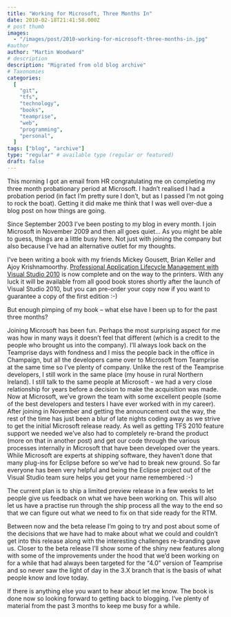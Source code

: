 ```yaml
---
title: "Working for Microsoft, Three Months In"
date: 2010-02-18T21:41:58.000Z
# post thumb
images:
  - "/images/post/2010-working-for-microsoft-three-months-in.jpg"
#author
author: "Martin Woodward"
# description
description: "Migrated from old blog archive"
# Taxonomies
categories:
  [
    "git",
    "tfs",
    "technology",
    "books",
    "teamprise",
    "web",
    "programming",
    "personal",
  ]
tags: ["blog", "archive"]
type: "regular" # available type (regular or featured)
draft: false
---
```


This morning I got an email from HR congratulating me on completing my three month probationary period at Microsoft. I hadn’t realised I had a probation period (in fact I’m pretty sure I don’t, but as I passed I’m not going to rock the boat). Getting it did make me think that I was well over-due a blog post on how things are going.

Since September 2003 I’ve been posting to my blog in every month. I join Microsoft in November 2009 and then all goes quiet… As you might be able to guess, things are a little busy here. Not just with joining the company but also because I’ve had an alternative outlet for my thoughts.

I’ve been writing a book with my friends Mickey Gousett, Brian Keller and Ajoy Krishnamoorthy. [Professional Application Lifecycle Management with Visual Studio 2010](http://www.amazon.com/gp/product/0470484268?ie=UTF8&tag=woodweb03-20&linkCode=as2&camp=1789&creative=390957&creativeASIN=0470484268) is now complete and on the way to the printers. With any luck it will be available from all good book stores shortly after the launch of Visual Studio 2010, but you can pre-order your copy now if you want to guarantee a copy of the first edition :-)

But enough pimping of my book – what else have I been up to for the past three months?

Joining Microsoft has been fun. Perhaps the most surprising aspect for me was how in many ways it doesn’t feel that different (which is a credit to the people who brought us into the company). I’ll always look back on the Teamprise days with fondness and I miss the people back in the office in Champaign, but all the developers came over to Microsoft from Teamprise at the same time so I’ve plenty of company. Unlike the rest of the Teamprise developers, I still work in the same place (my house in rural Northern Ireland). I still talk to the same people at Microsoft - we had a very close relationship for years before a decision to make the acquisition was made. Now at Microsoft, we’ve grown the team with some excellent people (some of the best developers and testers I have ever worked with in my career). After joining in November and getting the announcement out the way, the rest of the time has just been a blur of late nights coding away as we strive to get the initial Microsoft release ready. As well as getting TFS 2010 feature support we needed we’ve also had to completely re-brand the product (more on that in another post) and get our code through the various processes internally in Microsoft that have been developed over the years. While Microsoft are experts at shipping software, they haven’t done that many plug-ins for Eclipse before so we’ve had to break new ground. So far everyone has been very helpful and being the Eclipse project out of the Visual Studio team sure helps you get your name remembered :-)

The current plan is to ship a limited preview release in a few weeks to let people give us feedback on what we have been working on. This will also let us have a practise run through the ship process all the way to the end so that we can figure out what we need to fix on that side ready for the RTM.

Between now and the beta release I’m going to try and post about some of the decisions that we have had to make about what we could and couldn’t get into this release along with the interesting challenges re-branding gave us. Closer to the beta release I’ll show some of the shiny new features along with some of the improvements under the hood that we’d been working on for a while that had always been targeted for the “4.0” version of Teamprise and so never saw the light of day in the 3.X branch that is the basis of what people know and love today.

If there is anything else you want to hear about let me know. The book is done now so looking forward to getting back to blogging. I’ve plenty of material from the past 3 months to keep me busy for a while.

